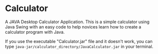 # Calculator

A JAVA Desktop Calculator Application. 
This is a simple calculator using Java Swing with an easy code to help novices learn how to create a calculator program with Java.

If you use the executable "Calculator.jar" file and it doesn't work, you can type `java-jar/calculator_directory/JavaCalculator.jar` in your terminal.

